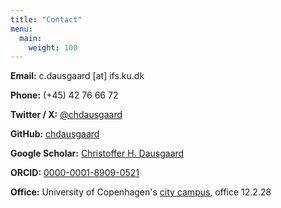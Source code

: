 ```yaml
---
title: "Contact"
menu:
  main:
    weight: 100
---
```


<p><strong>Email:</strong> c.dausgaard [at] ifs.ku.dk</p>
<p><strong>Phone:</strong> (+45) 42 76 66 72</p>
<p><strong>Twitter / X:</strong> <a href="https://x.com/chdausgaard">@chdausgaard</a></p>
<p><strong>GitHub:</strong> <a href="https://github.com/chdausgaard">chdausgaard</a></p>
<p><strong>Google Scholar:</strong> <a href="https://scholar.google.com/citations?user=cgRByH8AAAAJ&hl=da">Christoffer H. Dausgaard</a></p>
<p><strong>ORCID:</strong> <a href="https://orcid.org/0000-0001-8909-0521">0000-0001-8909-0521</a></p>
<p><strong>Office:</strong> University of Copenhagen's <a href="https://www.openstreetmap.org/#map=18/55.687692/12.569185">city campus</a>, office 12.2.28</p>